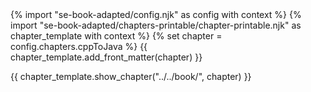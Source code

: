 <frontmatter>
{% import "se-book-adapted/config.njk" as config with context %}
{% import "se-book-adapted/chapters-printable/chapter-printable.njk" as chapter_template with context %}
{% set chapter = config.chapters.cppToJava %}
{{ chapter_template.add_front_matter(chapter) }}
</frontmatter>

{{ chapter_template.show_chapter("../../book/", chapter) }}